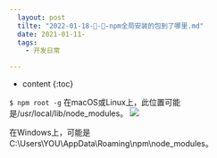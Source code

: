 ```yaml
---
  layout: post
  tilte: "2022-01-18-🧨-🧨-npm全局安装的包到了哪里.md"
  date: 2021-01-11-
  tags: 
    - 开发日常

---
```



* content
{:toc}


`
$ npm root -g
`
在macOS或Linux上，此位置可能是/usr/local/lib/node_modules。
![](https://upload-images.jianshu.io/upload_images/15312191-5d5806aafd9e4436.png?imageMogr2/auto-orient/strip%7CimageView2/2/w/1240)

 在Windows上，可能是 C:\Users\YOU\AppData\Roaming\npm\node_modules。
